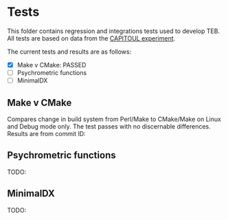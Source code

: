 # Tests

This folder contains regression and integrations tests used to develop TEB. All tests are based on data from the [CAPITOUL experiment](../examples/CAPITOUL).

The current tests and results are as follows:

- [x] Make v CMake: PASSED
- [ ] Psychrometric functions
- [ ] MinimalDX

## Make v CMake

Compares change in build system from Perl/Make to CMake/Make on Linux and Debug mode only.
The test passes with no discernable differences. Results are from commit ID: 

## Psychrometric functions
TODO:

## MinimalDX

TODO:
